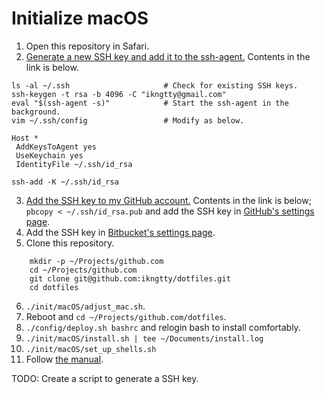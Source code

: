 # Initialize macOS
1.  Open this repository in Safari.
2.  [Generate a new SSH key and add it to the ssh-agent.](https://help.github.com/articles/generating-a-new-ssh-key-and-adding-it-to-the-ssh-agent/)
    Contents in the link is below.
```
ls -al ~/.ssh                     # Check for existing SSH keys.
ssh-keygen -t rsa -b 4096 -C "ikngtty@gmail.com"
eval "$(ssh-agent -s)"            # Start the ssh-agent in the background.
vim ~/.ssh/config                 # Modify as below.
```
```
Host *
 AddKeysToAgent yes
 UseKeychain yes
 IdentityFile ~/.ssh/id_rsa
```
```
ssh-add -K ~/.ssh/id_rsa
```
3.  [Add the SSH key to my GitHub account.](https://help.github.com/articles/adding-a-new-ssh-key-to-your-github-account/)
    Contents in the link is below;
    `pbcopy < ~/.ssh/id_rsa.pub` and add the SSH key in [GitHub's settings page](https://github.com/settings/keys).
4.  Add the SSH key in [Bitbucket's settings page](https://bitbucket.org/account/user/ikngtty/ssh-keys/).
5.  Clone this repository.
```
    mkdir -p ~/Projects/github.com
    cd ~/Projects/github.com
    git clone git@github.com:ikngtty/dotfiles.git
    cd dotfiles
```
6.  `./init/macOS/adjust_mac.sh`.
7.  Reboot and `cd ~/Projects/github.com/dotfiles`.
8.  `./config/deploy.sh bashrc` and relogin bash to install comfortably.
9.  `./init/macOS/install.sh | tee ~/Documents/install.log`
10. `./init/macOS/set_up_shells.sh`
11. Follow [the manual](./manual.md).

TODO: Create a script to generate a SSH key.
